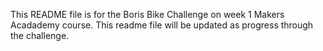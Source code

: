 This README file is for the Boris Bike Challenge on week 1 Makers Acadademy course. This readme file will be updated as progress through the challenge.
